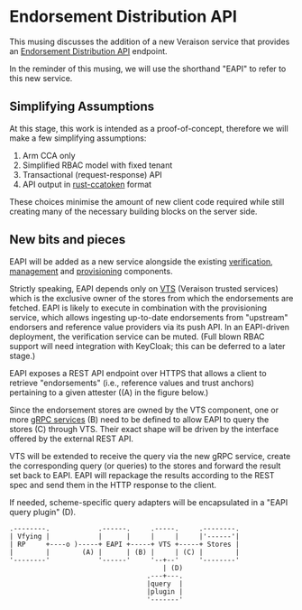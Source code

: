 # Endorsement Distribution API

This musing discusses the addition of a new Veraison service that provides an [Endorsement Distribution API](https://wiki.ietf.org/en/group/rats/referencevalues) endpoint.

In the reminder of this musing, we will use the shorthand "EAPI" to refer to this new service.

## Simplifying Assumptions

At this stage, this work is intended as a proof-of-concept, therefore we will make a few simplifying assumptions:

1. Arm CCA only
2. Simplified RBAC model with fixed tenant
3. Transactional (request-response) API
4. API output in [rust-ccatoken](https://github.com/veraison/rust-ccatoken/blob/main/src/store/data-model.cddl) format

These choices minimise the amount of new client code required while still creating many of the necessary building blocks on the server side.

## New bits and pieces

EAPI will be added as a new service alongside the existing [verification](), [management]() and [provisioning]() components.

Strictly speaking, EAPI depends only on [VTS]() (Veraison trusted services) which is the exclusive owner of the stores from which the endorsements are fetched.
EAPI is likely to execute in combination with the provisioning service, which allows ingesting up-to-date endorsements from "upstream" endorsers and reference value providers via its push API.
In an EAPI-driven deployment, the verification service can be muted.
(Full blown RBAC support will need integration with KeyCloak; this can be deferred to a later stage.)

EAPI exposes a REST API endpoint over HTTPS that allows a client to retrieve "endorsements" (i.e., reference values and trust anchors) pertaining to a given attester ((A) in the figure below.)

Since the endorsement stores are owned by the VTS component, one or more [gRPC services](https://github.com/veraison/services/blob/main/proto/vts.proto) (B) need to be defined to allow EAPI to query the stores (C) through VTS.
Their exact shape will be driven by the interface offered by the external REST API.

VTS will be extended to receive the query via the new gRPC service, create the corresponding query (or queries) to the stores and forward the result set back to EAPI.
EAPI will repackage the results according to the REST spec and send them in the HTTP response to the client.

If needed, scheme-specific query adapters will be encapsulated in a "EAPI query plugin" (D).

```
.--------.            .------.     .-----.     .--------.
| Vfying |            |      |     |     |     |'------'|
| RP     +----o )-----+ EAPI +-----+ VTS +-----+ Stores |
|        |        (A) |      | (B) |     | (C) |        |
'--------'            '------'     '--+--'     '--------'
                                      | (D)
                                  .---+---.
                                  |query  |
                                  |plugin |
                                  '-------'
```


